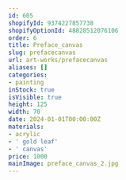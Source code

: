 ```yaml
---
id: 605
shopifyId: 9374227857738
shopifyOptionId: 48828512076106
order: 6
title: Preface_canvas
slug: prefacecanvas
url: art-works/prefacecanvas
aliases: []
categories:
- painting
inStock: true
isVisible: true
height: 125
width: 70
date: 2024-01-01T00:00:00Z
materials:
- acrylic
- ' gold leaf'
- ' canvas'
price: 1000
mainImage: preface_canvas_2.jpg
---
```

